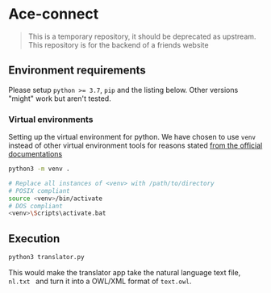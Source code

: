 # Ace-connect

> This is a temporary repository, it should be deprecated as upstream. This repository is for the backend of a friends website

## Environment requirements

Please setup `python >= 3.7`, `pip` and the listing below. Other versions "might" work but aren't tested.

### Virtual environments

Setting up the virtual environment for python. We have chosen to use `venv` instead of other virtual environment tools for reasons stated [from the official documentations](https://docs.python.org/3/library/venv.html)  

```bash
python3 -m venv .

# Replace all instances of <venv> with /path/to/directory
# POSIX compliant
source <venv>/bin/activate
# DOS compliant
<venv>\Scripts\activate.bat
```

## Execution

```bash
python3 translator.py
```

This would make the translator app take the natural language text file, `nl.txt ` and turn it into a OWL/XML format of `text.owl`.
